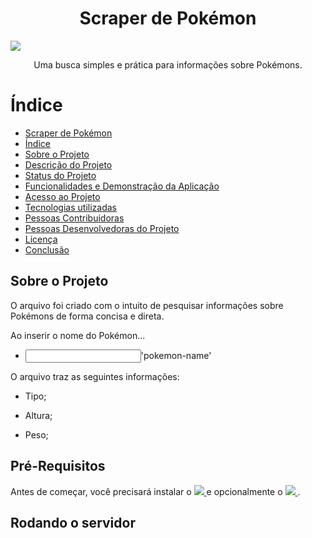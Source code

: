 <h1 align = "center">Scraper de Pokémon</h1>
<img src = 'https://i0.wp.com/multarte.com.br/wp-content/uploads/2019/03/pokemon-png-logo.png?fit=2000%2C736&ssl=1'>
<p align = "center">Uma busca simples e prática para informações sobre Pokémons.</p>

# Índice 
* [Scraper de Pokémon](#scraper-de-pokémon)
* [Índice](#índice)
* [Sobre o Projeto](#sobre-o-projeto)
* [Descrição do Projeto](#descrição-do-projeto)
* [Status do Projeto](#status-do-Projeto)
* [Funcionalidades e Demonstração da Aplicação](#funcionalidades-e-demonstração-da-aplicação)
* [Acesso ao Projeto](#acesso-ao-projeto)
* [Tecnologias utilizadas](#tecnologias-utilizadas)
* [Pessoas Contribuidoras](#pessoas-contribuidoras)
* [Pessoas Desenvolvedoras do Projeto](#pessoas-desenvolvedoras)
* [Licença](#licença)
* [Conclusão](#conclusão)

<h2>Sobre o Projeto</h2>
 
<p>O arquivo foi criado com o intuito de pesquisar informações sobre Pokémons de forma concisa e direta.</p>
<p>Ao inserir o nome do Pokémon...</p>

<ul>
 <li>
  <input type = "text">'pokemon-name'</input>
 </li>
</ul>
            
<p>O arquivo traz as seguintes informações:<p>
 
 <ul>
  <li>
   <p>Tipo;</p>
  </li>
  <li>
   <p>Altura;</p>
  </li>
  <li>
   <p>Peso;</p>
  </li>
 </ul>
 
 <h2>Pré-Requisitos</h2>

<p>Antes de começar, você precisará instalar o 

<a href = 'https://nodejs.org/en/download/'>
 <img src = 'https://img.shields.io/badge/node-js-brightgreen'>
 </a>
 e opcionalmente o 
 <a href = 'https://code.visualstudio.com'>
  <img src = 'https://img.shields.io/badge/VS-Code-blue'>
 </a>.<p>
 
 <h2>Rodando o servidor</h2>
